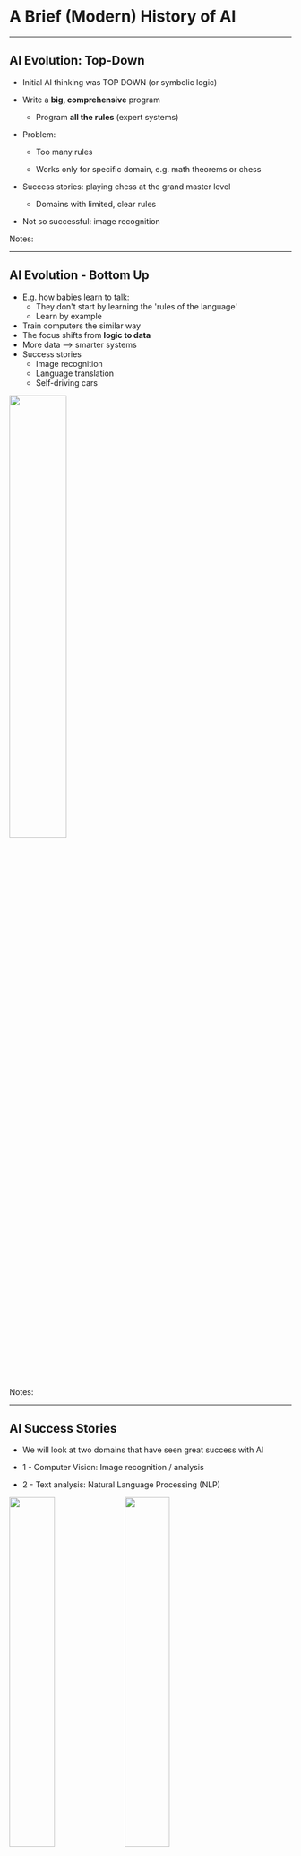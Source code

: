 # A Brief (Modern) History of AI

---

## AI Evolution: Top-Down


 * Initial AI thinking was TOP DOWN (or symbolic logic)

 * Write a  **big, comprehensive**  program

     - Program  **all the rules**  (expert systems)

 * Problem:

     - Too many rules

     - Works only for specific domain, e.g. math theorems or chess

 * Success stories: playing chess at the grand master level

     - Domains with limited, clear rules

 * Not so successful: image recognition

Notes:


---

## AI Evolution - Bottom Up


 * E.g. how babies learn to talk:
     - They don't start by learning the 'rules of the language'
     - Learn by example
 * Train computers the similar way
 * The focus shifts from  **logic to data**
 * More data --> smarter systems
 * Success stories
     - Image recognition
     - Language translation
     - Self-driving cars

<img src="../../assets/images/deep-learning/3rd-party/more-data-beats-algorithms-1.jpg"  style="width:45%;"/><!-- {"left" : 4.5, "top" : 8.33, "height" : 2.82, "width" : 8.5} -->

Notes:


---

## AI Success Stories

* We will look at two domains that have seen great success with AI

* 1 - Computer Vision: Image recognition / analysis

* 2 - Text analysis: Natural Language Processing (NLP)

<img src="../../assets/images/AI/3rd-party/computer-vision-1.png"  style="width:40%;/"><!-- {"left" : 1.31, "top" : 5.88, "height" : 4.37, "width" : 7.17} -->
<img src="../../assets/images/AI/3rd-party/nlp-1.jpg"  style="width:40%;/"><!-- {"left" : 9.37, "top" : 5.99, "height" : 4.15, "width" : 6.81} -->


---

## Translation: Early Approach

* Creating a translation system (English <--> Japanese) involves the following
  - English dictionary + grammar rules

  - Japanese dictionary + grammar rules

  - Translation rules

* Now the system is ready to translate

* But this approach really doesn't work well:

  - Rules have too many exceptions

  - Context and subtle meanings are lost

* Example: **"Minister of agriculture" --> "Priest of farming"**

Notes:

---

## Translation With AI (Google Translate)

<img src="../../assets/images/machine-learning/Google-translate-01.png" alt="Google-translate-01.png" style="max-width:60%;float:right;/"><!-- {"left" : 9.3, "top" : 2.43, "height" : 4.64, "width" : 7.62} -->

* Google Translate has been ported to 'Google Brain' on Sept 2016

* System learned from 'data'

* AI based system improved the accuracy remarkably

* [Case study](https://www.nytimes.com/2016/12/14/magazine/the-great-ai-awakening.html)


Notes:

---

## Image Recognition: AI Approach


<img src="../../assets/images/machine-learning/3rd-party/cats-and-dogs.png" style="width:35%;float:right;/"><!-- {"left" : 12.41, "top" : 2.24, "height" : 6.44, "width" : 4.88} -->

* Image recognition has been a hard for computers for a long time
    - Images are complex (pixels, colors, shapes)
* Since 2010, AI has made tremendous progress in image analysis
* Algorithms are trained with large amount of **labelled image data**
    - They learn to pick up patterns from images
    - And they have become super accurate!
* Recent [Kaggle competition](https://www.kaggle.com/c/dogs-vs-cats) for recognizing cats and dogs
    * Gave 25,000 sample images to train
    * Winning algorithm accuracy of 98.9% !
* This is leading to modern applications like **self driving car**



Notes:

---

## Video: Nvidia Self Driving Car

* Instructor: Show as time permits

* Nice video showing Deep Learning perceptions during self driving.

* [Link](https://www.youtube.com/watch?v=0rc4RqYLtEU)

<img src="../../assets/images/deep-learning/3rd-party/video-nvidia-self-driving.png" alt="XXX image missing" style="width:60%;"/><!-- {"left" : 4.16, "top" : 5.15, "height" : 5.58, "width" : 9.19} -->



Notes:


---
## AI History: 1980s-1990s

<img src="../../assets/images/AI/3rd-party/ai-winter-1.png"  style="width:50%;float:right;"/> <!-- {"left" : 9.66, "top" : 2.18, "height" : 3.94, "width" : 7.53} -->

 * **Machine Learning** thrived
    - Statistical Machine Learning became the method of choice
    - Well Understood (Applied Statistics)
    - Achieved impressive results compared to previous rule-based approaches

* **Neural Networks** floundered
    - Neural Networks research stalled
    - Didn't deliver good results
    - Reasons
        - Not enough data
        - Not enough compute power
* **AI Winter:** https://en.wikipedia.org/wiki/AI_winter




Notes:

[Image source: Quora](https://www.quora.com/What-caused-the-AI-winter-and-what-were-the-early-warning-signs-Given-the-state-of-AI-today-is-there-likely-to-be-another-period-of-low-interest-in-the-field-What-bottlenecks-would-be-the-cause-of-that)

---

## 2012 - Neural Networks' Comeback

<img src="../../assets/images/machine-learning/3rd-party/imagenet-results-1.png"  style="width:40%;float:right;"/><!-- {"left" : 11.88, "top" : 2.15, "height" : 6.81, "width" : 5.28} -->

- In [ImageNet competition](http://image-net.org/challenges/LSVRC/) of 2012...

- A __deep convolutional neural network architecture called AlexNet__ beats the field by a whopping 10.8 percentage point margin
    - Developed by Geoffrey Hinton, Ilya Sutskever, and Alex Krizhevsky from the University of Toronto

- __AlexNet__ is still used in research to this day

- The race is on!

---

## 2010+: The Great AI Revival

 * AI is going through a resurgence now because of the following

 *  **'Big Data** ' - now we have so much data to train our models

 *  **'Big Data ecosystem** ' - excellent big data platforms (Hadoop, Spark, NoSQL) are available as open source

 *  **'Cloud Compute** '  platforms significantly lowered the barrier to massive compute power
     - $1 rents you 16 core + 128 G + 10 Gigabit machine for 1 hr on AWS!
     - So running a 100 node cluster for 5 hrs --> $500

 *  **Advances in hardware** - CPU / GPUs / TPUs

 * **Advances in Algorithms**

 * **Availability of pre-trained models**


Notes:

https://www.nytimes.com/2016/12/14/magazine/the-great-ai-awakening.html

---

## Hardware Advances: CPU & GPU

 * Recently GPUs - Graphics Processing Units - have become popular (especially in Deep Learning)

 * GPU cores are good at compute intensive calculations (math, matrix operations)

 * Each GPU core is capable of executing small set instructions, but there are 1000s of core per GPU
Running in parallel

<img src="../../assets/images/machine-learning/3rd-party/cpu-gpu.png" alt="XXX image missing" style="width:40%;"/><!-- {"left" : 4.84, "top" : 6.07, "height" : 5.36, "width" : 7.82} -->




Notes:

---

## Video: Audi Autonomous Driving

* Instructor: Show as time permits

* Audi's self driving car program explained.  

* Good comparison of brain vs. CPU vs. GPU around 50 second mark.

* [Link](https://www.youtube.com/watch?v=DjAJnQoNdMA)

<img src="../../assets/images/deep-learning/3rd-party/video-audi-self-driving.png" alt="XXX image missing" style="width:60%;"/><!-- {"left" : 2.64, "top" : 6.08, "height" : 4.47, "width" : 12.23} -->


Notes:

---

## Video: CPU vs. GPU

* Instructor: Show as time permits

* Myth Busters hosts demonstrating the power of GPU :-)

* [Link](https://www.youtube.com/watch?v=-P28LKWTzrI)

<img src="../../assets/images/deep-learning/3rd-party/video-cpu-gpu.png" alt="XXX image missing" style="width:60%;"/><!-- {"left" : 3.77, "top" : 4.6, "height" : 6.07, "width" : 9.97} -->

---

## Hardware Advances - CPU

 * Modern Intel Xeon CPUs (E5 or later) have vectorized linear algebra
    - Properly optimized, approaches speed of GPUs
    - And offers faster I/O performance for Big Data.

 * [Intel Math Kernel Library](https://software.intel.com/en-us/mkl) : highly optimized, threaded, and vectorized math functions that maximize performance on each processor family


<img src="../../assets/images/machine-learning/3rd-party/intel-cpu.png" alt="XXX image missing" style="width:60%;"/><!-- {"left" : 3.24, "top" : 6.04, "height" : 4.47, "width" : 11.02} -->

Notes:
- https://software.intel.com/en-us/mkl


---

## Hardware Advances - TPU

<img src="../../assets/images/deep-learning/3rd-party/cloud-tpu-01.png" style="width:30%;float:right;"/><!-- {"left" : 12.73, "top" : 1.66, "height" : 2.99, "width" : 4.38} -->
<img src="../../assets/images/machine-learning/3rd-party/google-cloud-tpu.png" style="width:40%;float:right;clear:both;"><!-- {"left" : 10.15, "top" : 6.2, "height" : 3.31, "width" : 6.96} -->

 * TPU is Google's custom chip built for AI workloads
    - 3rd generation as of March 2018

 * More capable the CPUs / GPUs in certain tasks


 * TPU Use cases:
    - Processing Google Streetview photos (extract street numbers / text)
    - Image processing Google Photos (A single TPU can process 100 millions photos / day)
    - AlphaGo game


 * Designed for [Tensorflow](https://github.com/tensorflow/tensorflow)

 * Available in Google Cloud platform

Notes:

* https://en.wikipedia.org/wiki/Tensor_processing_unit
* https://github.com/tensorflow/tensorflow

---

## Video - TPU

 * Instructor: Show as time permits

 * Google CEO Sundar Pichai announces TPU @ Google I/O 2017
    - Training vs Inference performance @ 1:30
    - AutoML @ 4:25

 * [Link](https://www.youtube.com/watch?v=UsDhVx6cOrw)

<img src="../../assets/images/deep-learning/3rd-party/video-google-cloud-tpu.png" alt="XXX image missing" style="width:40%;"/><!-- {"left" : 4.72, "top" : 5.13, "height" : 6, "width" : 8.06} -->

---

## Recent Advances in AI Research

 * In recent years, lot of money is being invested in AI
 * Companies like Google / Facebook / Amazon are in an 'arms race' to hire the best talent in AI
 * Lot of research going on in public / private sectors
 * Organizations like OpenAI are fostering research in public domain
 * References
    - [Venture Capital Funding For Artificial Intelligence Startups Hit Record High In 2018  Forbes](https://www.forbes.com/sites/jeanbaptiste/2019/02/12/venture-capital-funding-for-artificial-intelligence-startups-hit-record-high-in-2018/)

<img src="../../assets/images/deep-learning/3rd-party/AI-investment-2018-forbes.jpg" alt="XXX image missing" style="width:60%;"/><!-- {"left" : 3.04, "top" : 7.22, "height" : 4.31, "width" : 11.41} -->

---
## Tools and Libraries Have Improved Tremendously

 * Historically, machile learning models had to be coded from scratch
    - Converting math into code, testing and debugging
    - This could take weeks or months

 * **Now tooling and libraries have gotten so much better**
    - And lot of high quality libraries are open source

---
## Availability of Pre-Trained Models

<img src="../../assets/images/deep-learning/3rd-party/standing-on-shoulders.jpg" alt="XXX image missing" style="width:20%;float:right;"/><!-- {"left" : 12.65, "top" : 2.3, "height" : 6.64, "width" : 4.17} -->

* **"If I have seen further it is by standing on the shoulders of giants" -- Isaac Newton**

 * Creating complex models takes lot of data and lot of training
    - this can take huge amount of compute power (days or weeks of training)

 * Now, we don't have to start from scratch

 * There are lot of high quality models that are open source.  We can start with them and tweak them to fit our needs

 * _This is probably the biggest reason for AI research advancing rapidly_

 * See example on next slide

---


## Building on Other Models

- Say we want to develop a model that can classify people into male / female

- Rather than starting from scratch, we can start with a model that can recognize people

- And then train it more to classify them into male/female

<img src="../../assets/images/deep-learning/transfer-learning-1.png" alt="XXX image missing" style="width:80%;"/><!-- {"left" : 1.9, "top" : 6.18, "height" : 5.36, "width" : 13.71} -->

---

## Model Zoos

<img src="../../assets/images/deep-learning/zoo1.png" alt="XXX image missing" style="float:right;width:40%;"/><!-- {"left" : 10.94, "top" : 1.56, "height" : 6.41, "width" : 6.41} -->

 * Building and training complex models from scratch takes a lot of effort and compute

 * A model zoo is a place wheres open-source models are shared so others can use them

 * Luckily, there are lot models available publicly  
    - Computer vision models : LeNet, AlexNet, ZFNet, GoogLeNet, VGGNet, Inception

 * Model zoos
    - [Tensorflow model zoo](https://github.com/tensorflow/models)
    - [Caffe model zoo](https://github.com/BVLC/caffe/wiki/Model-Zoo)
    - https://modelzoo.co/
    - https://github.com/albertomontesg/keras-model-zoo

---
## Godfathers of Neural Networks

 * [Geoffrey Hinton](https://en.wikipedia.org/wiki/Geoffrey_Hinton) @ Google, University of Toronto.  
Kept NN research going during 'AI Winter'

 * [Yann LeCun](http://yann.lecun.com/) - Chief AI researcher @ Facebook, Professor @ University of New York

 * [Yoshua Bengio](https://en.wikipedia.org/wiki/Yoshua_Bengio) - Professor @ University of Montreal

 * **These 3 won ACM Turing Award (Nobel prize of computing) in 2019**

<img src="../../assets/images/people/geoffrey-hinton-1.jpg" alt="XXX image missing" style="width:15.6%;" />&nbsp;<!-- {"left" : 2.35, "top" : 6.37, "height" : 4.42, "width" : 3.31} -->
<img src="../../assets/images/people/yann-lecun-1.jpg" alt="XXX image missing" style="width:20.5%;" />&nbsp;<!-- {"left" : 6.31, "top" : 6.37, "height" : 4.42, "width" : 4.33} -->
<img src="../../assets/images/people/yoshua-bengio-1.jpeg" alt="XXX image missing" style="width:17.9%;" /><!-- {"left" : 11.41, "top" : 6.37, "height" : 4.42, "width" : 3.79} -->

Notes:
- https://www.deeplearningitalia.com/godfather-2/
- https://torontolife.com/tech/ai-superstars-google-facebook-apple-studied-guy/
- https://www.nytimes.com/2016/12/14/magazine/the-great-ai-awakening.html
- https://www.wired.com/story/godfathers-ai-boom-win-computings-highest-honor/
- https://www.theverge.com/2019/3/27/18280665/ai-godfathers-turing-award-2018-yoshua-bengio-geoffrey-hinton-yann-lecun

---



## AI History Recap

* Reference only

* [Video](https://www.youtube.com/watch?v=056v4OxKwlI)

<img src="../../assets/images/deep-learning/3rd-party/AI-History.png" alt="AI-History.png" style="width:76%;"/><!-- {"left" : 1.53, "top" : 3.49, "height" : 7.24, "width" : 14.44} -->


Notes:
